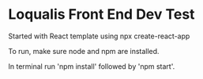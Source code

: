 # Loqualis Front End Dev Test

Started with React template using npx create-react-app

To run, make sure node and npm are installed.

In terminal run 'npm install' followed by 'npm start'.